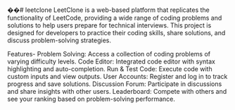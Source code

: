 ��#   l e e t c l o n e 
LeetClone is a web-based platform that replicates the functionality of LeetCode, providing a wide range of coding problems and solutions to help users prepare for technical interviews. This project is designed for developers to practice their coding skills, share solutions, and discuss problem-solving strategies.





Features-
Problem Solving: Access a collection of coding problems of varying difficulty levels.
Code Editor: Integrated code editor with syntax highlighting and auto-completion.
Run & Test Code: Execute code with custom inputs and view outputs.
User Accounts: Register and log in to track progress and save solutions.
Discussion Forum: Participate in discussions and share insights with other users.
Leaderboard: Compete with others and see your ranking based on problem-solving performance.

